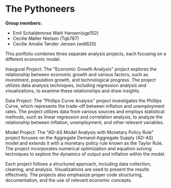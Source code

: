 # The Pythoneers

**Group members:**
- Emil Schaldemose Wahl Hansen(sgp152)
- Cecilie Møller Nielsen (Tqb787)
- Cecilie Amalie Tønder Jensen (wdt620)


This portfolio combines three separate analysis projects, each focusing on a different economic model.

Inaugural Project:
The "Economic Growth Analysis" project explores the relationship between economic growth and various factors, such as investment, population growth, and technological progress. The project utilizes data analysis techniques, including regression analysis and visualizations, to examine these relationships and draw insights.

Data Project:
The "Phillips Curve Analysis" project investigates the Phillips Curve, which represents the trade-off between inflation and unemployment rates. The project utilizes data from various sources and employs statistical methods, such as linear regression and correlation analysis, to analyze the relationship between inflation, unemployment, and other relevant variables.

Model Project:
The "AD-AS Model Analysis with Monetary Policy Rule" project focuses on the Aggregate Demand-Aggregate Supply (AD-AS) model and extends it with a monetary policy rule known as the Taylor Rule. The project incorporates numerical optimization and equation solving techniques to explore the dynamics of output and inflation within the model.

Each project follows a structured approach, including data collection, cleaning, and analysis. Visualizations are used to present the results effectively. The projects also emphasize proper code structuring, documentation, and the use of relevant economic concepts.

